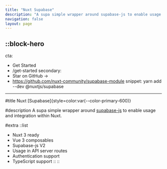 ```yaml
---
title: "Nuxt Supabase"
description: "A supa simple wrapper around supabase-js to enable usage and integration within Nuxt."
navigation: false
layout: page
---
```


::block-hero
---
cta:
  - Get Started
  - /get-started
secondary:
  - Star on GitHub ->
  - https://github.com/nuxt-community/supabase-module
snippet: yarn add --dev @nuxtjs/supabase
---

#title
Nuxt [Supabase]{style=color:var(--color-primary-600)}

#description
A supa simple wrapper around [supabase-js](https://github.com/supabase/supabase-js) to enable usage and integration within Nuxt. 

#extra
  ::list
  - Nuxt 3 ready
  - Vue 3 composables
  - Supabase-js V2
  - Usage in API server routes
  - Authentication support
  - TypeScript support
  ::
::